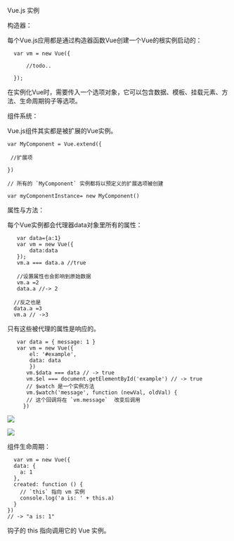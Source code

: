 Vue.js 实例

构造器：

  每个Vue.js应用都是通过构造器函数Vue创建一个Vue的根实例启动的：

	  var vm = new Vue({
	
	      //todo..     
	
	  });
  
  在实例化Vue时，需要传入一个选项对象，它可以包含数据、模板、挂载元素、方法、生命周期钩子等选项。

  
组件系统：

   Vue.js组件其实都是被扩展的Vue实例。
	
	var MyComponent = Vue.extend({
	
	 //扩展项
	
	})

    // 所有的 `MyComponent` 实例都将以预定义的扩展选项被创建

    var myComponentInstance= new MyComponent()

属性与方法：

   每个Vue实例都会代理器data对象里所有的属性：

	   var data={a:1}
	   var vm = new Vue({
	       data:data
	   });
	   vm.a === data.a //true
    
       //设置属性也会影响到原始数据
       vm.a =2
       data.a //-> 2

      //反之也是
      data.a =3
      vm.a // ->3

   只有这些被代理的属性是响应的。
	
	   var data = { message: 1 }
	   var vm = new Vue({
	       el: '#example',
	       data: data
	       })
	      vm.$data === data // -> true
	      vm.$el === document.getElementById('example') // -> true
	      // $watch 是一个实例方法
	      vm.$watch('message', function (newVal, oldVal) {
	      // 这个回调将在 `vm.message`  改变后调用
	     })

   ![](http://i.imgur.com/XGG3tgQ.png)

   ![](http://i.imgur.com/HxAk1Wo.png)


  组件生命周期：

	  var vm = new Vue({
	  data: {
	    a: 1
	  },
	  created: function () {
	    // `this` 指向 vm 实例
	    console.log('a is: ' + this.a)
	  }
	})
	// -> "a is: 1"

钩子的 this 指向调用它的 Vue 实例。


